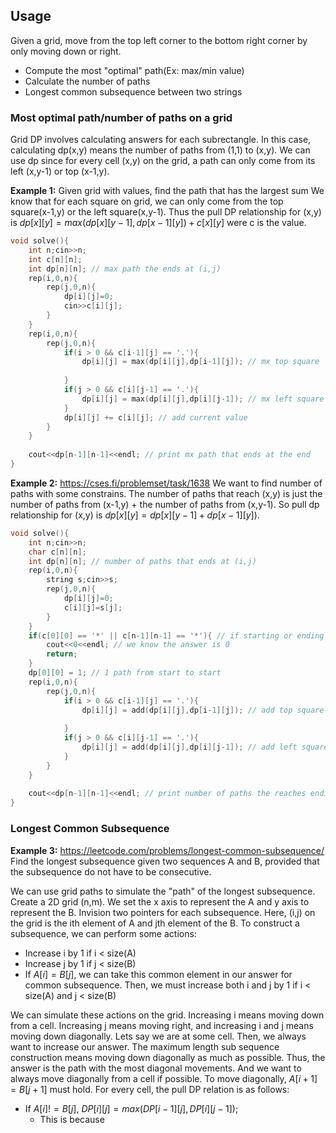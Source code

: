 ## Usage
Given a grid, move from the top left corner to the bottom right corner by only moving down or right.
- Compute the most "optimal" path(Ex: max/min value)
- Calculate the number of paths
- Longest common subsequence between two strings

### Most optimal path/number of paths on a grid
Grid DP involves calculating answers for each subrectangle. In this case, calculating dp(x,y) means the number of paths from (1,1) to (x,y).
We can use dp since for every cell (x,y) on the grid, a path can only come from its left (x,y-1) or top (x-1,y).



**Example 1:** Given grid with values, find the path that has the largest sum
We know that for each square on grid, we can only come from the top square(x-1,y) or the left square(x,y-1). Thus the pull DP relationship for (x,y) is $dp[x][y] = max(dp[x][y-1], dp[x-1][y]) + c[x][y]$ were c is the value. 
```cpp
void solve(){
    int n;cin>>n;
    int c[n][n];
    int dp[n][n]; // max path the ends at (i,j)
    rep(i,0,n){
        rep(j,0,n){
            dp[i][j]=0;
            cin>>c[i][j];
        }
    }
    rep(i,0,n){
        rep(j,0,n){
            if(i > 0 && c[i-1][j] == '.'){
                dp[i][j] = max(dp[i][j],dp[i-1][j]); // mx top square
            
            }
            if(j > 0 && c[i][j-1] == '.'){
                dp[i][j] = max(dp[i][j],dp[i][j-1]); // mx left square
            }
            dp[i][j] += c[i][j]; // add current value
        }
    }
    
    cout<<dp[n-1][n-1]<<endl; // print mx path that ends at the end
}
```
**Example 2:** https://cses.fi/problemset/task/1638 
We want to find number of paths with some constrains. The number of paths that reach (x,y) is just the number of paths from (x-1,y) + the number of paths from (x,y-1). So pull dp relationship for (x,y) is $dp[x][y] = dp[x][y-1] + dp[x-1][y]).$ 
```cpp
void solve(){
    int n;cin>>n;
    char c[n][n];
    int dp[n][n]; // number of paths that ends at (i,j)
    rep(i,0,n){
        string s;cin>>s;
        rep(j,0,n){
            dp[i][j]=0;
            c[i][j]=s[j];
        }
    }
    if(c[0][0] == '*' || c[n-1][n-1] == '*'){ // if starting or ending is blocked
        cout<<0<<endl; // we know the answer is 0
        return;
    }
    dp[0][0] = 1; // 1 path from start to start
    rep(i,0,n){
        rep(j,0,n){
            if(i > 0 && c[i-1][j] == '.'){
                dp[i][j] = add(dp[i][j],dp[i-1][j]); // add top square
            
            }
            if(j > 0 && c[i][j-1] == '.'){
                dp[i][j] = add(dp[i][j],dp[i][j-1]); // add left square
            }    
        }
    }
    
    cout<<dp[n-1][n-1]<<endl; // print number of paths the reaches ending
}

```

### Longest Common Subsequence
**Example 3:** https://leetcode.com/problems/longest-common-subsequence/
Find the longest subsequence given two sequences A and B, provided that the subsequence do not have to be consecutive.

We can use grid paths to simulate the "path" of the longest subsequence. Create a 2D grid (n,m). We set the x axis to represent the A and y axis to represent the B. 
Invision two pointers for each subsequence. Here, (i,j) on the grid is the ith element of A and jth element of the B. To construct a subsequence, we can perform some actions:
- Increase i by 1 if i < size(A)
- Increase j by 1 if j < size(B)
- If $A[i] = B[j]$, we can take this common element in our answer for common subsequence. Then, we must increase both i and j by 1 if i < size(A) and j < size(B)

We can simulate these actions on the grid. Increasing i means moving down from a cell. Increasing j means moving right, and increasing i and j means moving down diagonally.
Lets say we are at some cell. Then, we always want to increase our answer. The maximum length sub sequence construction means moving down diagonally as much as possible. Thus, the answer is the path with the most diagonal movements. And we want to always move diagonally from a cell if possible.
To move diagonally, $A[i+1] = B[j+1]$ must hold.
For every cell, the pull DP relation is as follows:
- If $A[i] != B[j],$ $DP[i][j] = max(DP[i-1][j], DP[i][j-1]);$
    - This is because 
